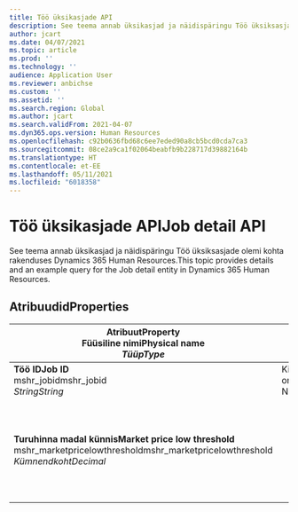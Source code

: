 ```yaml
---
title: Töö üksikasjade API
description: See teema annab üksikasjad ja näidispäringu Töö üksiksasjade olemi kohta rakenduses Dynamics 365 Human Resources.
author: jcart
ms.date: 04/07/2021
ms.topic: article
ms.prod: ''
ms.technology: ''
audience: Application User
ms.reviewer: anbichse
ms.custom: ''
ms.assetid: ''
ms.search.region: Global
ms.author: jcart
ms.search.validFrom: 2021-04-07
ms.dyn365.ops.version: Human Resources
ms.openlocfilehash: c92b0636fbd68c6ee7eded90a8cb5bcd0cda7ca3
ms.sourcegitcommit: 08ce2a9ca1f02064beabfb9b228717d39882164b
ms.translationtype: HT
ms.contentlocale: et-EE
ms.lasthandoff: 05/11/2021
ms.locfileid: "6018358"
---
```

# <a name="job-detail-api"></a><span data-ttu-id="ba941-103">Töö üksikasjade API</span><span class="sxs-lookup"><span data-stu-id="ba941-103">Job detail API</span></span>

<span data-ttu-id="ba941-104">See teema annab üksikasjad ja näidispäringu Töö üksiksasjade olemi kohta rakenduses Dynamics 365 Human Resources.</span><span class="sxs-lookup"><span data-stu-id="ba941-104">This topic provides details and an example query for the Job detail entity in Dynamics 365 Human Resources.</span></span>

## <a name="properties"></a><span data-ttu-id="ba941-105">Atribuudid</span><span class="sxs-lookup"><span data-stu-id="ba941-105">Properties</span></span>

| <span data-ttu-id="ba941-106">Atribuut</span><span class="sxs-lookup"><span data-stu-id="ba941-106">Property</span></span><br><span data-ttu-id="ba941-107">**Füüsiline nimi**</span><span class="sxs-lookup"><span data-stu-id="ba941-107">**Physical name**</span></span><br><span data-ttu-id="ba941-108">**_Tüüp_**</span><span class="sxs-lookup"><span data-stu-id="ba941-108">**_Type_**</span></span> | <span data-ttu-id="ba941-109">Kasuta</span><span class="sxs-lookup"><span data-stu-id="ba941-109">Use</span></span> | <span data-ttu-id="ba941-110">Kirjeldus</span><span class="sxs-lookup"><span data-stu-id="ba941-110">Description</span></span> |
| --- | --- | --- |
| <span data-ttu-id="ba941-111">**Töö ID**</span><span class="sxs-lookup"><span data-stu-id="ba941-111">**Job ID**</span></span><br><span data-ttu-id="ba941-112">mshr_jobid</span><span class="sxs-lookup"><span data-stu-id="ba941-112">mshr_jobid</span></span><br><span data-ttu-id="ba941-113">*String*</span><span class="sxs-lookup"><span data-stu-id="ba941-113">*String*</span></span> | <span data-ttu-id="ba941-114">Kirjutuskaitstud</span><span class="sxs-lookup"><span data-stu-id="ba941-114">Read-only</span></span><br><span data-ttu-id="ba941-115">Nõutav</span><span class="sxs-lookup"><span data-stu-id="ba941-115">Required</span></span> | <span data-ttu-id="ba941-116">Töö kordumatu ID.</span><span class="sxs-lookup"><span data-stu-id="ba941-116">Unique ID for a job.</span></span> |
| <span data-ttu-id="ba941-117">**Turuhinna madal künnis**</span><span class="sxs-lookup"><span data-stu-id="ba941-117">**Market price low threshold**</span></span><br><span data-ttu-id="ba941-118">mshr_marketpricelowthreshold</span><span class="sxs-lookup"><span data-stu-id="ba941-118">mshr_marketpricelowthreshold</span></span><br><span data-ttu-id="ba941-119">*Kümnendkoht*</span><span class="sxs-lookup"><span data-stu-id="ba941-119">*Decimal*</span></span> | | <span data-ttu-id="ba941-120">Süsteemi loodud GUID-väärtus ametikoha kordumatuks tuvastamiseks.</span><span class="sxs-lookup"><span data-stu-id="ba941-120">A system-generated GUID value to uniquely identify the position.</span></span>  |
